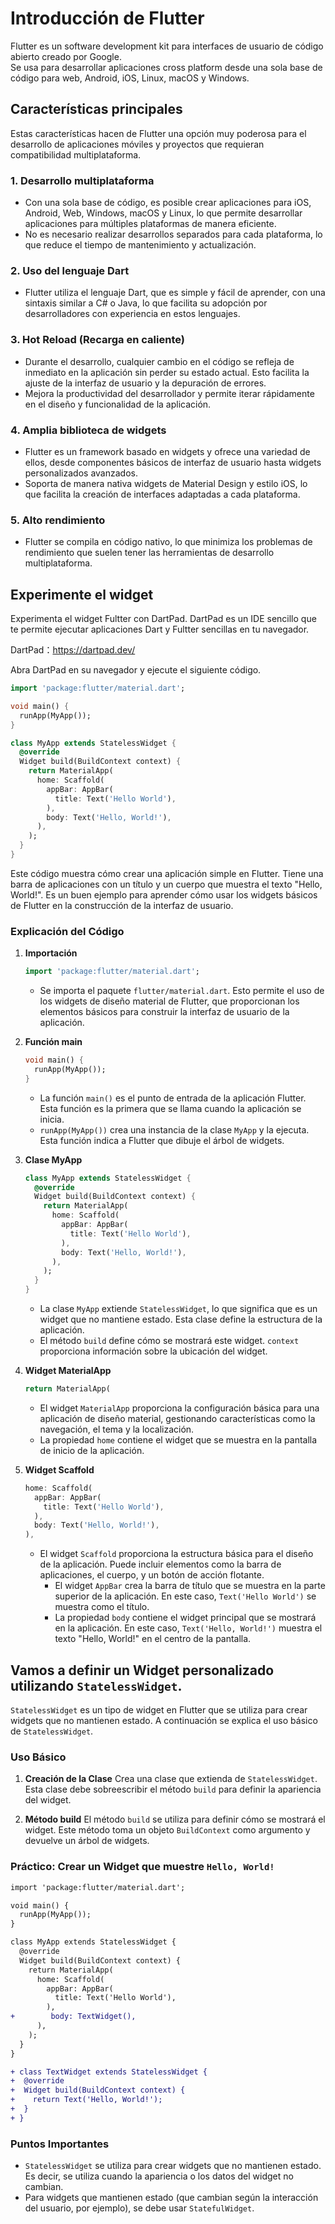 # Introducción de Flutter

Flutter es un software development kit para interfaces de usuario de código abierto creado por Google.<br>
Se usa para desarrollar aplicaciones cross platform desde una sola base de código para web, Android, iOS, Linux, macOS y Windows.

## Características principales

Estas características hacen de Flutter una opción muy poderosa para el desarrollo de aplicaciones móviles y proyectos que requieran compatibilidad multiplataforma.

### 1. **Desarrollo multiplataforma**
   - Con una sola base de código, es posible crear aplicaciones para iOS, Android, Web, Windows, macOS y Linux, lo que permite desarrollar aplicaciones para múltiples plataformas de manera eficiente.
   - No es necesario realizar desarrollos separados para cada plataforma, lo que reduce el tiempo de mantenimiento y actualización.

### 2. **Uso del lenguaje Dart**
   - Flutter utiliza el lenguaje Dart, que es simple y fácil de aprender, con una sintaxis similar a C# o Java, lo que facilita su adopción por desarrolladores con experiencia en estos lenguajes.

### 3. **Hot Reload (Recarga en caliente)**
   - Durante el desarrollo, cualquier cambio en el código se refleja de inmediato en la aplicación sin perder su estado actual. Esto facilita la ajuste de la interfaz de usuario y la depuración de errores.
   - Mejora la productividad del desarrollador y permite iterar rápidamente en el diseño y funcionalidad de la aplicación.

### 4. **Amplia biblioteca de widgets**
   - Flutter es un framework basado en widgets y ofrece una variedad de ellos, desde componentes básicos de interfaz de usuario hasta widgets personalizados avanzados.
   - Soporta de manera nativa widgets de Material Design y estilo iOS, lo que facilita la creación de interfaces adaptadas a cada plataforma.

### 5. **Alto rendimiento**
   - Flutter se compila en código nativo, lo que minimiza los problemas de rendimiento que suelen tener las herramientas de desarrollo multiplataforma.

## Experimente el widget

Experimenta el widget Fultter con DartPad.
DartPad es un IDE sencillo que te permite ejecutar aplicaciones Dart y Fultter sencillas en tu navegador.

DartPad：https://dartpad.dev/

Abra DartPad en su navegador y ejecute el siguiente código.

```dart
import 'package:flutter/material.dart';

void main() {
  runApp(MyApp());
}

class MyApp extends StatelessWidget {
  @override
  Widget build(BuildContext context) {
    return MaterialApp(
      home: Scaffold(
        appBar: AppBar(
          title: Text('Hello World'),
        ),
        body: Text('Hello, World!'),
      ),
    );
  }
}
```
Este código muestra cómo crear una aplicación simple en Flutter. Tiene una barra de aplicaciones con un título y un cuerpo que muestra el texto "Hello, World!". Es un buen ejemplo para aprender cómo usar los widgets básicos de Flutter en la construcción de la interfaz de usuario.

### Explicación del Código

1. **Importación**
   ```dart
   import 'package:flutter/material.dart';
   ```
   - Se importa el paquete `flutter/material.dart`. Esto permite el uso de los widgets de diseño material de Flutter, que proporcionan los elementos básicos para construir la interfaz de usuario de la aplicación.

2. **Función main**
   ```dart
   void main() {
     runApp(MyApp());
   }
   ```
   - La función `main()` es el punto de entrada de la aplicación Flutter. Esta función es la primera que se llama cuando la aplicación se inicia.
   - `runApp(MyApp())` crea una instancia de la clase `MyApp` y la ejecuta. Esta función indica a Flutter que dibuje el árbol de widgets.

3. **Clase MyApp**
   ```dart
   class MyApp extends StatelessWidget {
     @override
     Widget build(BuildContext context) {
       return MaterialApp(
         home: Scaffold(
           appBar: AppBar(
             title: Text('Hello World'),
           ),
           body: Text('Hello, World!'),
         ),
       );
     }
   }
   ```
   - La clase `MyApp` extiende `StatelessWidget`, lo que significa que es un widget que no mantiene estado. Esta clase define la estructura de la aplicación.
   - El método `build` define cómo se mostrará este widget. `context` proporciona información sobre la ubicación del widget.

4. **Widget MaterialApp**
   ```dart
   return MaterialApp(
   ```
   - El widget `MaterialApp` proporciona la configuración básica para una aplicación de diseño material, gestionando características como la navegación, el tema y la localización.
   - La propiedad `home` contiene el widget que se muestra en la pantalla de inicio de la aplicación.

5. **Widget Scaffold**
   ```dart
   home: Scaffold(
     appBar: AppBar(
       title: Text('Hello World'),
     ),
     body: Text('Hello, World!'),
   ),
   ```
   - El widget `Scaffold` proporciona la estructura básica para el diseño de la aplicación. Puede incluir elementos como la barra de aplicaciones, el cuerpo, y un botón de acción flotante.
     - El widget `AppBar` crea la barra de título que se muestra en la parte superior de la aplicación. En este caso, `Text('Hello World')` se muestra como el título.
     - La propiedad `body` contiene el widget principal que se mostrará en la aplicación. En este caso, `Text('Hello, World!')` muestra el texto "Hello, World!" en el centro de la pantalla.

## Vamos a definir un Widget personalizado utilizando `StatelessWidget`.

`StatelessWidget` es un tipo de widget en Flutter que se utiliza para crear widgets que no mantienen estado. A continuación se explica el uso básico de `StatelessWidget`.

### Uso Básico

1. **Creación de la Clase**
   Crea una clase que extienda de `StatelessWidget`. Esta clase debe sobreescribir el método `build` para definir la apariencia del widget.

2. **Método build**
   El método `build` se utiliza para definir cómo se mostrará el widget. Este método toma un objeto `BuildContext` como argumento y devuelve un árbol de widgets.

### Práctico: Crear un Widget que muestre `Hello, World!`

```diff
import 'package:flutter/material.dart';

void main() {
  runApp(MyApp());
}

class MyApp extends StatelessWidget {
  @override
  Widget build(BuildContext context) {
    return MaterialApp(
      home: Scaffold(
        appBar: AppBar(
          title: Text('Hello World'),
        ),
+        body: TextWidget(),
      ),
    );
  }
}

+ class TextWidget extends StatelessWidget {
+  @override
+  Widget build(BuildContext context) {
+    return Text('Hello, World!');
+  }
+ }
```

### Puntos Importantes

- `StatelessWidget` se utiliza para crear widgets que no mantienen estado. Es decir, se utiliza cuando la apariencia o los datos del widget no cambian.
- Para widgets que mantienen estado (que cambian según la interacción del usuario, por ejemplo), se debe usar `StatefulWidget`.
